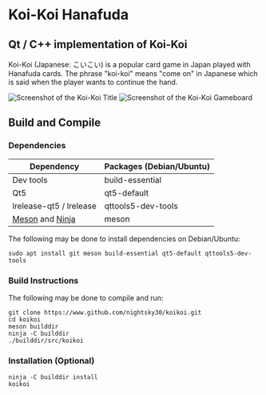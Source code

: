 # Koi-Koi Hanafuda

## Qt / C++ implementation of Koi-Koi

Koi-Koi (Japanese: こいこい) is a popular card game in Japan played with Hanafuda cards. The phrase "koi-koi" means "come on" in Japanese which is said when the player wants to continue the hand.

![Screenshot of the Koi-Koi Title](/../github-screenshots/screenshots/koikoi-title.png?raw=true "Koi-Koi Title")
![Screenshot of the Koi-Koi Gameboard](/../github-screenshots/screenshots/koikoi-gameboard.png?raw=true "Koi-Koi Gameboard")

## Build and Compile

### Dependencies

Dependency | Packages (Debian/Ubuntu)
---------- | --------
Dev tools | build-essential
Qt5 | qt5-default
lrelease-qt5 / lrelease | qttools5-dev-tools
[Meson](https://mesonbuild.com/Quick-guide.html) and [Ninja](https://ninja-build.org/) | meson

The following may be done to install dependencies on Debian/Ubuntu:
```
sudo apt install git meson build-essential qt5-default qttools5-dev-tools
```

### Build Instructions

The following may be done to compile and run:
```
git clone https://www.github.com/nightsky30/koikoi.git
cd koikoi
meson builddir
ninja -C builddir
./builddir/src/koikoi
```
### Installation (Optional)
```
ninja -C builddir install
koikoi
```
